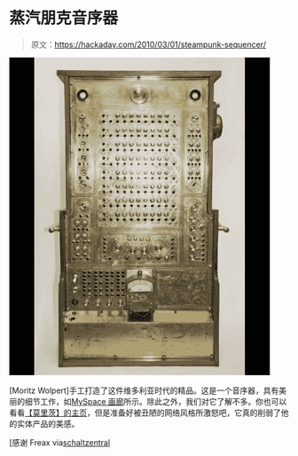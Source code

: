 # 蒸汽朋克音序器

> 原文：<https://hackaday.com/2010/03/01/steampunk-sequencer/>

![](img/e98601e3f0ba53e2d9afdeca1ecca674.png "steam-punk-sequencer")

[Moritz Wolpert]手工打造了这件维多利亚时代的精品。这是一个音序器，具有美丽的细节工作，如[MySpace 画廊](http://viewmorepics.myspace.com/index.cfm?fuseaction=viewImage&friendID=309588079&albumID=1294228&imageID=16646088#a=1294228&i=16646101)所示。除此之外，我们对它了解不多。你也可以看看[【莫里茨】的主页](http://www.myspace.com/moritzwolpert)，但是准备好被丑陋的网络风格所激怒吧，它真的削弱了他的实体产品的美感。

[感谢 Freax via[schaltzentral](http://www.sequencer.de/blog/?p=5993)